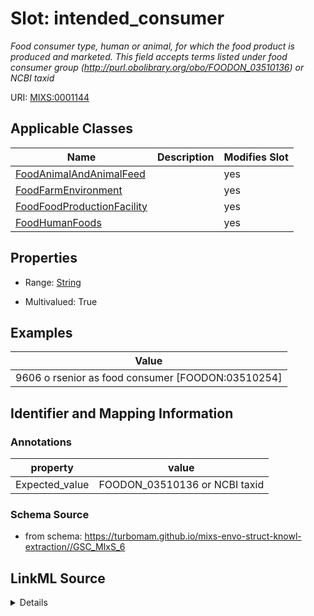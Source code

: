 # Slot: intended_consumer


_Food consumer type, human or animal, for which the food product is produced and marketed. This field accepts terms listed under food consumer group (http://purl.obolibrary.org/obo/FOODON_03510136) or NCBI taxid_



URI: [MIXS:0001144](https://w3id.org/mixs/0001144)



<!-- no inheritance hierarchy -->




## Applicable Classes

| Name | Description | Modifies Slot |
| --- | --- | --- |
[FoodAnimalAndAnimalFeed](FoodAnimalAndAnimalFeed.md) |  |  yes  |
[FoodFarmEnvironment](FoodFarmEnvironment.md) |  |  yes  |
[FoodFoodProductionFacility](FoodFoodProductionFacility.md) |  |  yes  |
[FoodHumanFoods](FoodHumanFoods.md) |  |  yes  |







## Properties

* Range: [String](String.md)

* Multivalued: True






## Examples

| Value |
| --- |
| 9606 o rsenior as food consumer [FOODON:03510254] |

## Identifier and Mapping Information





### Annotations

| property | value |
| --- | --- |
| Expected_value | FOODON_03510136 or NCBI taxid |



### Schema Source


* from schema: https://turbomam.github.io/mixs-envo-struct-knowl-extraction//GSC_MIxS_6




## LinkML Source

<details>
```yaml
name: intended_consumer
annotations:
  Expected_value:
    tag: Expected_value
    value: FOODON_03510136 or NCBI taxid
description: Food consumer type, human or animal, for which the food product is produced
  and marketed. This field accepts terms listed under food consumer group (http://purl.obolibrary.org/obo/FOODON_03510136)
  or NCBI taxid
title: intended consumer
notes:
- consumer
examples:
- value: 9606 o rsenior as food consumer [FOODON:03510254]
from_schema: https://turbomam.github.io/mixs-envo-struct-knowl-extraction//GSC_MIxS_6
rank: 1000
string_serialization: '{integer}|{termLabel} [{termID}]'
slot_uri: MIXS:0001144
multivalued: true
alias: intended_consumer
domain_of:
- FoodAnimalAndAnimalFeed
- FoodFarmEnvironment
- FoodFoodProductionFacility
- FoodHumanFoods
range: string

```
</details>